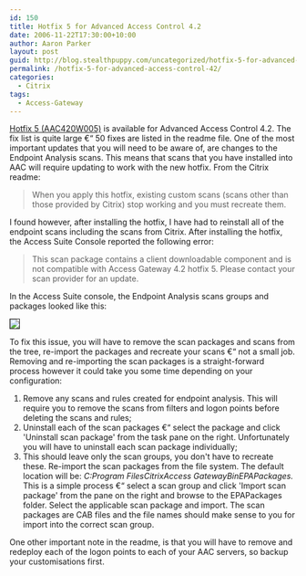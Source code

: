 ```yaml
---
id: 150
title: Hotfix 5 for Advanced Access Control 4.2
date: 2006-11-22T17:30:00+10:00
author: Aaron Parker
layout: post
guid: http://blog.stealthpuppy.com/uncategorized/hotfix-5-for-advanced-access-control-42
permalink: /hotfix-5-for-advanced-access-control-42/
categories:
  - Citrix
tags:
  - Access-Gateway
---
```

[Hotfix 5 (AAC420W005)](http://support.citrix.com/article/CTX110946) is available for Advanced Access Control 4.2. The fix list is quite large €“ 50 fixes are listed in the readme file. One of the most important updates that you will need to be aware of, are changes to the Endpoint Analysis scans. This means that scans that you have installed into AAC will require updating to work with the new hotfix. From the Citrix readme:

> When you apply this hotfix, existing custom scans (scans other than those provided by Citrix) stop working and you must recreate them.

I found however, after installing the hotfix, I have had to reinstall all of the endpoint scans including the scans from Citrix. After installing the hotfix, the Access Suite Console reported the following error:

> This scan package contains a client downloadable component and is not compatible with Access Gateway 4.2 hotfix 5. Please contact your scan provider for an update.

In the Access Suite console, the Endpoint Analysis scans groups and packages looked like this:

<img border="1" src="https://stealthpuppy.com/media/2006/11/1000.14.193.EndpointAnalysis.png" /> 

To fix this issue, you will have to remove the scan packages and scans from the tree, re-import the packages and recreate your scans €“ not a small job. Removing and re-importing the scan packages is a straight-forward process however it could take you some time depending on your configuration:

  1. Remove any scans and rules created for endpoint analysis. This will require you to remove the scans from filters and logon points before deleting the scans and rules;
  2. Uninstall each of the scan packages €“ select the package and click 'Uninstall scan package' from the task pane on the right. Unfortunately you will have to uninstall each scan package individually;
  3. This should leave only the scan groups, you don't have to recreate these. Re-import the scan packages from the file system. The default location will be: _C:Program FilesCitrixAccess GatewayBinEPAPackages._ This is a simple process €“ select a scan group and click 'Import scan package' from the pane on the right and browse to the EPAPackages folder. Select the applicable scan package and import. The scan packages are CAB files and the file names should make sense to you for import into the correct scan group.

One other important note in the readme, is that you will have to remove and redeploy each of the logon points to each of your AAC servers, so backup your customisations first.